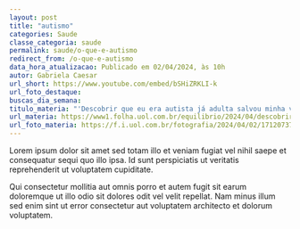 ```yaml
---
layout: post
title: "autismo"
categories: Saude
classe_categoria: saude
permalink: saude/o-que-e-autismo
redirect_from: /o-que-e-autismo
data_hora_atualizacao: Publicado em 02/04/2024, às 10h
autor: Gabriela Caesar
url_short: https://www.youtube.com/embed/bSHiZRKLI-k
url_foto_destaque: 
buscas_dia_semana: 
titulo_materia: "'Descobrir que eu era autista já adulta salvou minha vida', afirma paciente"
url_materia: https://www1.folha.uol.com.br/equilibrio/2024/04/descobrir-que-eu-era-autista-ja-adulta-salvou-minha-vida-afirma-paciente.shtml
url_foto_materia: https://f.i.uol.com.br/fotografia/2024/04/02/1712073714660c2bf226221_1712073714_3x2_md.jpg
---
```

Lorem ipsum dolor sit amet sed totam illo et veniam fugiat vel nihil saepe et consequatur sequi quo illo ipsa. Id sunt perspiciatis ut veritatis reprehenderit ut voluptatem cupiditate. 

Qui consectetur mollitia aut omnis porro et autem fugit sit earum doloremque ut illo odio sit dolores odit vel velit repellat. Nam minus illum sed enim sint ut error consectetur aut voluptatem architecto et dolorum voluptatem. 

